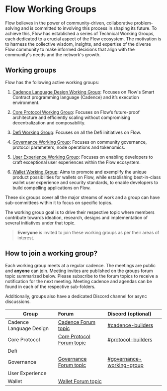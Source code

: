 # Flow Working Groups

Flow believes in the power of community-driven, collaborative problem-solving and is committed to involving this process in shaping its future.
To achieve this, Flow has established a series of Technical Working Groups, each dedicated to a crucial aspect of the Flow ecosystem.
The motivation is to harness the collective wisdom, insights, and expertise of the diverse Flow community to make informed decisions that align with the community's needs and the network's growth.

## Working groups

Flow has the following active working groups:

1. [Cadence Language Design Working Group](./cadence_language_design_working_group): Focuses on Flow's Smart Contract programming language (Cadence) and it’s execution environment.


2. [Core Protocol Working Group](./core_protocol_working_group): Focuses on Flow’s future-proof architecture and efficiently scaling without compromising decentralization and composability.


3. [Defi Working Group](./defi_working_group): Focuses on all the Defi initiatives on Flow.

4. [Governance Working Group](./governance_working_group): Focuses on community governance, protocol parameters, node operations and tokenomics.

5. [User Experience Working Group](./user_experience_working_group): Focuses on enabling developers to craft exceptional user experiences within the Flow ecosystem.


7. [Wallet Working Group](./wallet_working_group): Aims to promote and exemplify the unique product possibilities for wallets on Flow, while establishing best-in-class wallet user experience and security standards, to enable developers to build compelling applications on Flow.

These six groups cover all the major streams of work and a group can have sub-committees within it to focus on specific topics.

The working group goal is to drive their respective topic where members contribute towards ideation, research, designs and implementation of several initiatives under that topic.

> **Everyone** is invited to join these working groups as per their areas of interest. 

## How to join a working group?

Each working group meets at a regular cadence. The meetings are public and **anyone** can join.
Meeting invites are published on the groups forum topic summarized below. Please subscribe to the forum topics to receive a notification for the next meeting. 
Meeting cadence and agendas can be found in each of the respective sub-folders.

Additionally, groups also have a dedicated Discord channel for async discussions.

| Group                   | Forum                                                                                        | Discord (optional)                                                                               |
|-------------------------|:---------------------------------------------------------------------------------------------|:-------------------------------------------------------------------------------------------------|
| Cadence Language Design | [Cadence Forum topic](https://forum.flow.com/t/cadence-language-design-working-group/5437)   | [#cadence-builders](https://discord.com/channels/613813861610684416/1108479699732152503)         |
| Core Protocol           | [Core Protocol Forum topic](https://forum.flow.com/t/core-protocol-working-group-cp-wg/5578) | [#protocol-builders](https://discord.com/channels/613813861610684416/1108968095982293002)        |
| Defi                    |                                                                                              |                                                                                                  |
| Governance              | [Governance Forum topic](https://forum.flow.com/t/governance-working-group-gwg/5403)         | [#governance-working-group](https://discord.com/channels/613813861610684416/1179919909648601118) |
| User Experience         |                                                                                              |                                                                                                  |
| Wallet                  | [Wallet Forum topic](https://forum.flow.com/t/flow-wallet-working-group/5577)                |                                                                                                  |





